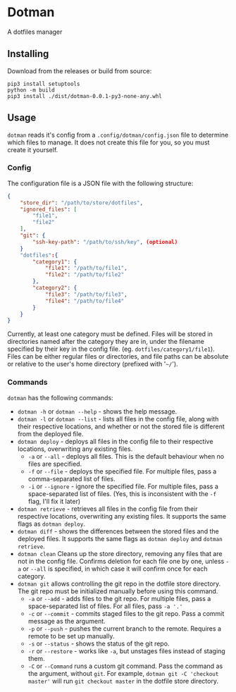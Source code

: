 # Dotman
A dotfiles manager

## Installing
Download from the releases or build from source:
```
pip3 install setuptools
python -m build
pip3 install ./dist/dotman-0.0.1-py3-none-any.whl
```

## Usage
`dotman` reads it's config from a `.config/dotman/config.json` file to determine which files to manage. It does not create this file for you, so you must create it yourself.

### Config
The configuration file is a JSON file with the following structure:
```json
{
    "store_dir": "/path/to/store/dotfiles",
    "ignored_files": [
        "file1",
        "file2"
    ],
    "git": {
        "ssh-key-path": "/path/to/ssh/key", (optional)
    }
    "dotfiles":{
        "category1": {
            "file1": "/path/to/file1",
            "file2": "/path/to/file2"
        },
        "category2": {
            "file3": "/path/to/file3",
            "file4": "/path/to/file4"
        }
    }
}
```
Currently, at least one category must be defined. Files will be stored in directories named after the category they are in,
under the filename specified by their key in the config file.
(eg. `dotfiles/category1/file1`). Files can be either regular files or directories, and file paths can be absolute or relative to the user's home directory (prefixed with '`~/`').

### Commands
`dotman` has the following commands:
- `dotman -h` or `dotman --help` - shows the help message.
- `dotman -l` or `dotman --list` - lists all files in the config file, along with their respective locations, and whether or not the stored file is different from the deployed file.
- `dotman deploy` - deploys all files in the config file to their respective locations, overwriting any existing files.
    - `-a` or `--all` - deploys all files. This is the default behaviour when no files are specified.
    - `-f` or `--file` - deploys the specified file. For multiple files, pass a comma-separated list of files.
    - `-i` or `--ignore` - ignore the specified file. For multiple files, pass a space-separated list of files. (Yes, this is inconsistent with the `-f` flag, I'll fix it later)
- `dotman retrieve` - retrieves all files in the config file from their respective locations, overwriting any existing files. It supports the same flags as `dotman deploy`.
- `dotman diff` - shows the differences between the stored files and the deployed files. It supports the same flags as `dotman deploy` and `dotman retrieve`.
- `dotman clean` Cleans up the store directory, removing any files that are not in the config file. Confirms deletion for each file one by one, unless `-a` or `--all` is specified, in which case it will confirm once for each category.
- `dotman git` allows controlling the git repo in the dotfile store directory. The git repo must be initialized manually before using this command.
    - `-a` or `--add` - adds files to the git repo. For multiple files, pass a space-separated list of files. For all files, pass `-a '.'` 
    - `-c` or `--commit` - commits staged files to the git repo. Pass a commit message as the argument.
    - `-p` or `--push` - pushes the current branch to the remote. Requires a remote to be set up manually.
    - `-s` or `--status` - shows the status of the git repo.
    - `-r` or `--restore` - works like `-a`, but unstages files instead of staging them.
    - `-C` or `--Command` runs a custom git command. Pass the command as the argument, without `git`. For example, `dotman git -C 'checkout master'` will run `git checkout master` in the dotfile store directory.
